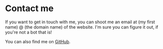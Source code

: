 # Contact me

If you want to get in touch with me, you can shoot me an email at (my first name) @ (the domain name)
of the website. I'm sure you can figure it out, if you're not a bot that is!

You can also find me on [GitHub](https://github.com/WouterGritter/).

